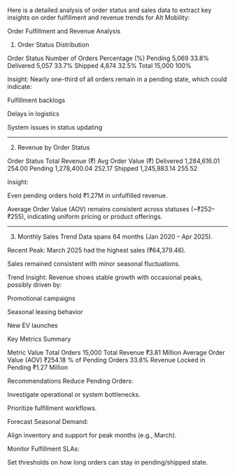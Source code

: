 Here is a detailed analysis of order status and sales data to extract key insights on order fulfillment and revenue trends for Alt Mobility:

 Order Fulfillment and Revenue Analysis
 1. Order Status Distribution

Order Status	Number of Orders	Percentage (%)
Pending	5,069	33.8%
Delivered	5,057	33.7%
Shipped	4,874	32.5%
Total	15,000	100%

Insight:
Nearly one-third of all orders remain in a pending state, which could indicate:

Fulfillment backlogs

Delays in logistics

System issues in status updating

*********************************************************************************************************************************************
2. Revenue by Order Status

Order Status	Total Revenue (₹)	Avg Order Value (₹)
Delivered	1,284,616.01	254.00
Pending	1,278,400.04	252.17
Shipped	1,245,883.14	255.52


Insight:

Even pending orders hold ₹1.27M in unfulfilled revenue.

Average Order Value (AOV) remains consistent across statuses (~₹252–₹255), indicating uniform pricing or product offerings.

********************************************************************************************************************************************
3. Monthly Sales Trend
Data spans 64 months (Jan 2020 – Apr 2025).

Recent Peak: March 2025 had the highest sales (₹64,379.46).

Sales remained consistent with minor seasonal fluctuations.

Trend Insight:
Revenue shows stable growth with occasional peaks, possibly driven by:

Promotional campaigns

Seasonal leasing behavior

New EV launches

Key Metrics Summary

Metric	Value
Total Orders	15,000
Total Revenue	₹3.81 Million
Average Order Value (AOV)	₹254.18
% of Pending Orders	33.8%
Revenue Locked in Pending	₹1.27 Million

Recommendations
Reduce Pending Orders:

Investigate operational or system bottlenecks.

Prioritize fulfillment workflows.

Forecast Seasonal Demand:

Align inventory and support for peak months (e.g., March).

Monitor Fulfillment SLAs:

Set thresholds on how long orders can stay in pending/shipped state.

